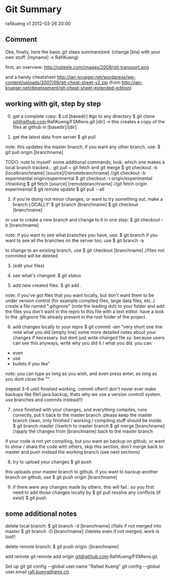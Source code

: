 Git Summary
===========

rafikueng
v1 2012-03-26 20:00


Comment
-------

Oke, finally, here the basic git steps summarsized:
(change [bla] with your own stuff: [myname] -> RafiKueng)

first, an overview:
http://osteele.com/images/2008/git-transport.png

and a handy cheatsheet
http://jan-krueger.net/wordpress/wp-content/uploads/2007/09/git-cheat-sheet-v2.zip
(from http://jan-krueger.net/development/git-cheat-sheet-extended-edition)


working with git, step by step
------------------------------

0. get a complete copy:
$ cd [basedir] #go to any directory
$ git clone git@github.com:RafiKueng/FSMlens.git [dir]
-> this creates a copy of the files at github in [basedir]/[dir]


1. get the latest data from server
$ git pull

note: this updates the master branch, if you want any other branch, use:
$ git pull origin [branchname]

TODO: note to myself: some additional commands; look, which one makes a local branch tracked...
git pull = git fetch and git merge
$ git checkout -b [localbranchname] [source]/[remotebranchname]
//git checkout -b experimental origin/experimental
$ git checkout -t origin/experimental //tracking
$ git fetch [source] [remotebranchname]
//git fetch origin experimental
$ git remote update
$ git pull --all


2. if you're doing not minor changes, or want to try something out, make a branch LOCALLY:
$ git branch [branchname]
$ git checkout [branchname]

or use to create a new branch and change to it in one step:
$ git checkout -b [branchname]

note: if you want to see what branches you have, use:
$ git branch
if you want to see all the branches on the server too, use
$ git branch -a

to change to an existing branch, use
$ git checkout [branchname]  //files not commited will be deleted


3. (edit your files)


4. see what's changed:
$ git status


5. add new created files.
$ git add .

note: if you've got files that you want locally, but don't want them to be under version control (for example compiled files, large data files, etc..) create a file named ".gitignore" (note the leading dot) to your folder and add the files you don't want in the repro to this file with a text editor. have a look to the .gitignore file already present in the root folder of the project.


6. add changes locally to your repro
$ git commit -am "very short one line note what you did
[empty line]
some more detailed notes about your changes if necessary. but dont just write changed file xy. because users can see this anyways, write why you did it / what you did.
you can:
- even
- use
- bullets if you like"

note: you can type as long as you wish, and even press enter, as long as you dont close the "".


(repeat 3-6 until finished working, commit often!! don't never ever make backups like file1.java.backup, thats why we use a version controll system. use branches and commits instead!!)


7. once finished with your changes, and everything compiles, runs correctly, put it back to the master branch. please keep the master branch clean, only finished / working / compiling stuff should be inside.
$ git branch master //switch to master branch
$ git merge [branchname] //apply the changes from [branchname] back to the master branch

if your code is not yet compiling, but you want an backup on github, or want to show / share the code with others, skip this section, don't merge back to master and push instead the working branch (see next sections)


8. try to upload your changes
$ git push

this uploads your master branch to github. if you want to backup another branch on github, use
$ git push origin [branchname]


9. if there were any changes made by others, this will fail.. so you first need to add those changes locally by
$ git pull
resolve any conflicts (if exist)
$ git push



some additional notes
---------------------

delete local branch:
$ git branch -d [branchname] //fails if not merged into master
$ git branch -D [branchname] //delete even if not merged, work is lost!!

delete remote branch:
$ git push origin :[branchname]

add remote
git remote add origin git@github.com:RafiKueng/FSMlens.git

Set up git
    git config --global user.name "Rafael Kueng"
    git config --global user.email rafi.kueng@gmx.ch
